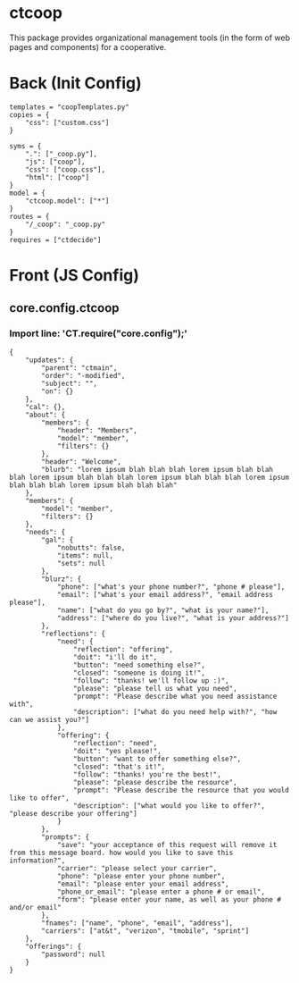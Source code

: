 # ctcoop
This package provides organizational management tools (in the form of web pages and components) for a cooperative.

# Back (Init Config)

    templates = "coopTemplates.py"
    copies = {
    	"css": ["custom.css"]
    }
    
    syms = {
    	".": ["_coop.py"],
    	"js": ["coop"],
    	"css": ["coop.css"],
    	"html": ["coop"]
    }
    model = {
    	"ctcoop.model": ["*"]
    }
    routes = {
    	"/_coop": "_coop.py"
    }
    requires = ["ctdecide"]
    

# Front (JS Config)

## core.config.ctcoop
### Import line: 'CT.require("core.config");'
    {
    	"updates": {
    		"parent": "ctmain",
    		"order": "-modified",
    		"subject": "",
    		"on": {}
    	},
    	"cal": {},
    	"about": {
    		"members": {
    			"header": "Members",
    			"model": "member",
    			"filters": {}
    		},
    		"header": "Welcome",
    		"blurb": "lorem ipsum blah blah blah lorem ipsum blah blah blah lorem ipsum blah blah blah lorem ipsum blah blah blah lorem ipsum blah blah blah lorem ipsum blah blah blah"
    	},
    	"members": {
    		"model": "member",
    		"filters": {}
    	},
    	"needs": {
    		"gal": {
    			"nobutts": false,
    			"items": null,
    			"sets": null
    		},
    		"blurz": {
    			"phone": ["what's your phone number?", "phone # please"],
    			"email": ["what's your email address?", "email address please"],
    			"name": ["what do you go by?", "what is your name?"],
    			"address": ["where do you live?", "what is your address?"]
    		},
    		"reflections": {
    			"need": {
    				"reflection": "offering",
    				"doit": "i'll do it",
    				"button": "need something else?",
    				"closed": "someone is doing it!",
    				"follow": "thanks! we'll follow up :)",
    				"please": "please tell us what you need",
    				"prompt": "Please describe what you need assistance with",
    				"description": ["what do you need help with?", "how can we assist you?"]
    			},
    			"offering": {
    				"reflection": "need",
    				"doit": "yes please!",
    				"button": "want to offer something else?",
    				"closed": "that's it!",
    				"follow": "thanks! you're the best!",
    				"please": "please describe the resource",
    				"prompt": "Please describe the resource that you would like to offer",
    				"description": ["what would you like to offer?", "please describe your offering"]
    			}
    		},
    		"prompts": {
    			"save": "your acceptance of this request will remove it from this message board. how would you like to save this information?",
    			"carrier": "please select your carrier",
    			"phone": "please enter your phone number",
    			"email": "please enter your email address",
    			"phone_or_email": "please enter a phone # or email",
    			"form": "please enter your name, as well as your phone # and/or email"
    		},
    		"fnames": ["name", "phone", "email", "address"],
    		"carriers": ["at&t", "verizon", "tmobile", "sprint"]
    	},
    	"offerings": {
    		"password": null
    	}
    }